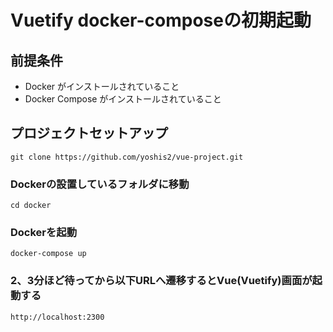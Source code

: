 # Vuetify docker-composeの初期起動
## 前提条件
- Docker がインストールされていること
- Docker Compose がインストールされていること

## プロジェクトセットアップ
```
git clone https://github.com/yoshis2/vue-project.git
```

### Dockerの設置しているフォルダに移動
```
cd docker
```

### Dockerを起動
```
docker-compose up
```

### 2、3分ほど待ってから以下URLへ遷移するとVue(Vuetify)画面が起動する
```
http://localhost:2300
```
